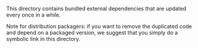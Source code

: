 This directory contains bundled external dependencies that are updated
every once in a while.

Note for distribution packagers: if you want to remove the duplicated
code and depend on a packaged version, we suggest that you simply do a
symbolic link in this directory.